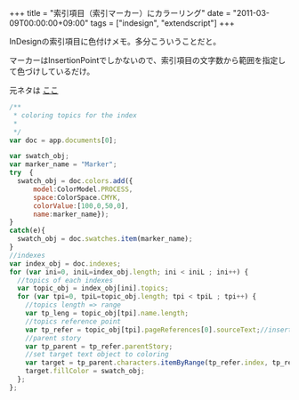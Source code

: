 +++
title = "索引項目（索引マーカー）にカラーリング"
date = "2011-03-09T00:00:00+09:00"
tags = ["indesign", "extendscript"]
+++

InDesignの索引項目に色付けメモ。多分こういうことだと。

マーカーはInsertionPointでしかないので、索引項目の文字数から範囲を指定して色づけしているだけ。

元ネタは [ここ](http://www2.rocketbbs.com/11/bbs.cgi?id=thats&mode=pickup&no=5631) 

```js
/**
 * coloring topics for the index
 *  
 */
var doc = app.documents[0];

var swatch_obj;
var marker_name = "Marker";
try  {
  swatch_obj = doc.colors.add({
      model:ColorModel.PROCESS, 
      space:ColorSpace.CMYK, 
      colorValue:[100,0,50,0], 
      name:marker_name});
}
catch(e){
  swatch_obj = doc.swatches.item(marker_name);
}
//indexes
var index_obj = doc.indexes;
for (var ini=0, iniL=index_obj.length; ini < iniL ; ini++) {
  //topics of each indexes
  var topic_obj = index_obj[ini].topics;
  for (var tpi=0, tpiL=topic_obj.length; tpi < tpiL ; tpi++) {
    //topics length => range
    var tp_leng = topic_obj[tpi].name.length;
    //topics reference point
    var tp_refer = topic_obj[tpi].pageReferences[0].sourceText;//insertion point
    //parent story
    var tp_parent = tp_refer.parentStory;
    //set target text object to coloring
    var target = tp_parent.characters.itemByRange(tp_refer.index, tp_refer.index + tp_leng);
    target.fillColor = swatch_obj;
  };
};

```